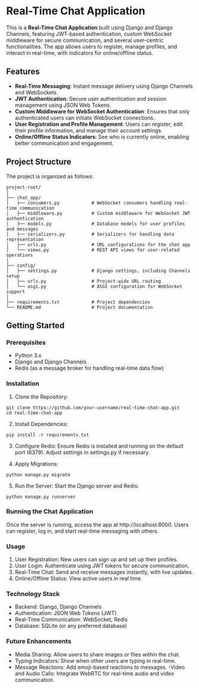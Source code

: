 # Real-Time Chat Application

This is a **Real-Time Chat Application** built using Django and Django Channels, featuring JWT-based authentication, custom WebSocket middleware for secure communication, and several user-centric functionalities. The app allows users to register, manage profiles, and interact in real-time, with indicators for online/offline status.

## Features

- **Real-Time Messaging**: Instant message delivery using Django Channels and WebSockets.
- **JWT Authentication**: Secure user authentication and session management using JSON Web Tokens.
- **Custom Middleware for WebSocket Authentication**: Ensures that only authenticated users can initiate WebSocket connections.
- **User Registration and Profile Management**: Users can register, edit their profile information, and manage their account settings.
- **Online/Offline Status Indicators**: See who is currently online, enabling better communication and engagement.

## Project Structure

The project is organized as follows:

```plaintext
project-root/
│
├── chat_app/
│   ├── consumers.py            # WebSocket consumers handling real-time communication
│   ├── middleware.py           # Custom middleware for WebSocket JWT authentication
│   ├── models.py               # Database models for user profiles and messages
│   ├── serializers.py          # Serializers for handling data representation
│   ├── urls.py                 # URL configurations for the chat app
│   └── views.py                # REST API views for user-related operations
│
├── config/
│   ├── settings.py             # Django settings, including Channels setup
│   ├── urls.py                 # Project-wide URL routing
│   └── asgi.py                 # ASGI configuration for WebSocket support
│
├── requirements.txt            # Project dependencies
└── README.md                   # Project documentation
```
## Getting Started
### Prerequisites
- Python 3.x
- Django and Django Channels
- Redis (as a message broker for handling real-time data flow)
### Installation
1. Clone the Repository:
```code
git clone https://github.com/your-username/real-time-chat-app.git
cd real-time-chat-app
```
2. Install Dependencies:
```code
pip install -r requirements.txt
```
3. Configure Redis:
 Ensure Redis is installed and running on the default port (6379). Adjust settings in settings.py if necessary.

4. Apply Migrations:
```code
python manage.py migrate
```
5. Run the Server:
 Start the Django server and Redis:
 
```code
python manage.py runserver
```
### Running the Chat Application
Once the server is running, access the app at http://localhost:8000. Users can register, log in, and start real-time messaging with others.

### Usage
1. User Registration: New users can sign up and set up their profiles.
2. User Login: Authenticate using JWT tokens for secure communication.
3. Real-Time Chat: Send and receive messages instantly, with live updates.
4. Online/Offline Status: View active users in real time.

### Technology Stack
- Backend: Django, Django Channels
- Authentication: JSON Web Tokens (JWT)
- Real-Time Communication: WebSocket, Redis
- Database: SQLite (or any preferred database)
### Future Enhancements
- Media Sharing: Allow users to share images or files within the chat.
- Typing Indicators: Show when other users are typing in real-time.
- Message Reactions: Add emoji-based reactions to messages.
-Video and Audio Calls: Integrate WebRTC for real-time audio and video communication.
